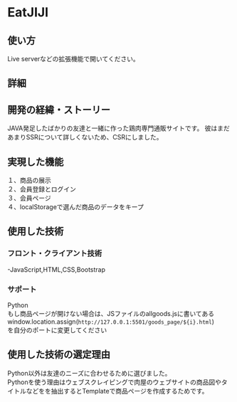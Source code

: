 # EatJIJI
## 使い方
Live serverなどの拡張機能で開いてください。
## 詳細
  ## 開発の経緯・ストーリー
  JAVA発足したばかりの友達と一緒に作った鶏肉専門通販サイトです。
  彼はまだあまりSSRについて詳しくないため、CSRにしました。
  ## 実現した機能
  １、商品の展示  
  ２、会員登録とログイン  
  ３、会員ページ  
  ４、localStorageで選んだ商品のデータをキープ  
  ## 使用した技術
  ### フロント・クライアント技術
   -JavaScript,HTML,CSS,Bootstrap
  ### サポート  
  Python  
もし商品ページが開けない場合は、JSファイルのallgoods.jsに書いてある  
window.location.assign(`http://127.0.0.1:5501/goods_page/${i}.html`)  
を自分のポートに変更してください  
## 使用した技術の選定理由
Python以外は友達のニーズに合わせるために選びました。  
Pythonを使う理由はウェブスクレイピングで肉屋のウェブサイトの商品図やタイトルなどをを抽出するとTemplateで商品ページを作成するためです。
